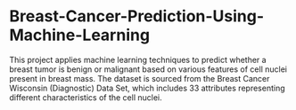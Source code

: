 # Breast-Cancer-Prediction-Using-Machine-Learning
This project applies machine learning techniques to predict whether a breast tumor is benign or malignant based on various features of cell nuclei present in breast mass. The dataset is sourced from the Breast Cancer Wisconsin (Diagnostic) Data Set, which includes 33 attributes representing different characteristics of the cell nuclei.
